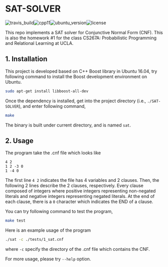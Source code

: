 # SAT-SOLVER

![travis_build](https://travis-ci.com/TooSchoolForCool/SAT-SOLVER.svg?token=pTSTf8Kr3MZ8RE9G5srX&branch=master)![cpp11](https://img.shields.io/badge/C%2B%2B-11-blue.svg)![ubuntu_version](https://img.shields.io/badge/Ubuntu-16.04-blue.svg)![license](https://img.shields.io/hexpm/l/plug.svg)

This repo implements a SAT solver for Conjunctive Normal Form (CNF). This is also the homework #1 for the class CS267A: Probabilistic Programming and Relational Learning at UCLA.

## 1. Installation

This project is developed based on C++ Boost library in Ubuntu 16.04, try following command to install the Boost development environment on Ubuntu.

```bash
sudo apt-get install libboost-all-dev
```

Once the dependency is installed, get into the project directory (i.e., `./SAT-SOLVER`), and enter following command,

```bash
make
```

The binary is built under current directory, and is named `sat`.

## 2. Usage

The program take the .cnf file which looks like

```
4 2
1 2 -3 0
1 -4 0
```

The first line `4 2` indicates the file has 4 variables and 2 clauses. Then, the following 2 lines describe the 2 clauses, respectively. Every clause composed of integers where positive integers representing non-negated literals and negative integers representing negated literals. At the end of each clause, there is a `0` character which indicates the END of a clause.



You can try following command to test the program,

```bash
make test
```



Here is an example usage of the program

```bash
./sat -c ./tests/1_sat.cnf
```

where `-c` specify the directory of the .cnf file which contains the CNF. 

For more usage, please try `--help` option.